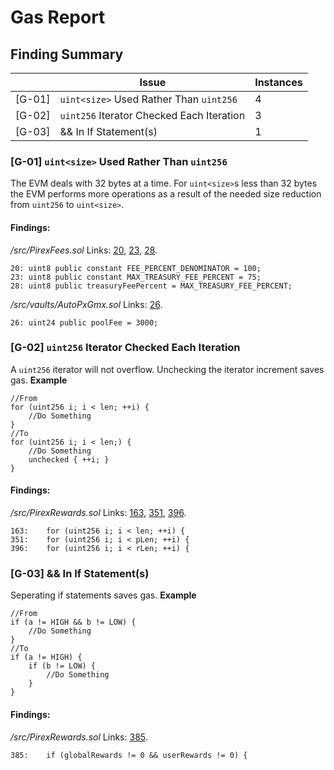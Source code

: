 # Gas Report
## Finding Summary
||Issue|Instances|
|-|-|-|
|[G-01]|`uint<size>` Used Rather Than `uint256`|4|
|[G-02]|`uint256` Iterator Checked Each Iteration|3|
|[G-03]|&& In If Statement(s)|1|

### [G-01] `uint<size>` Used Rather Than `uint256`

The EVM deals with 32 bytes at a time. For `uint<size>`s less than 32 bytes the EVM performs more operations as a result of the needed size reduction from `uint256` to `uint<size>`.

#### Findings:

*/src/PirexFees.sol*
Links: [20](https://github.com/code-423n4/2022-11-redactedcartel/blob/main/src/PirexFees.sol#L20), [23](https://github.com/code-423n4/2022-11-redactedcartel/blob/main/src/PirexFees.sol#L23), [28](https://github.com/code-423n4/2022-11-redactedcartel/blob/main/src/PirexFees.sol#L28).
```solidity
20:	uint8 public constant FEE_PERCENT_DENOMINATOR = 100;
23:	uint8 public constant MAX_TREASURY_FEE_PERCENT = 75;
28:	uint8 public treasuryFeePercent = MAX_TREASURY_FEE_PERCENT;
```

*/src/vaults/AutoPxGmx.sol*
Links: [26](https://github.com/code-423n4/2022-11-redactedcartel/blob/main/src/vaults/AutoPxGmx.sol#L26).
```solidity
26:	uint24 public poolFee = 3000;
```

### [G-02] `uint256` Iterator Checked Each Iteration

A `uint256` iterator will not overflow. Unchecking the iterator increment saves gas.
**Example**
```solidity
//From
for (uint256 i; i < len; ++i) {
	//Do Something
}
//To
for (uint256 i; i < len;) {
	//Do Something
	unchecked { ++i; }
}
```

#### Findings:

*/src/PirexRewards.sol*
Links: [163](https://github.com/code-423n4/2022-11-redactedcartel/blob/main/src/PirexRewards.sol#L163), [351](https://github.com/code-423n4/2022-11-redactedcartel/blob/main/src/PirexRewards.sol#L351), [396](https://github.com/code-423n4/2022-11-redactedcartel/blob/main/src/PirexRewards.sol#L396).
```solidity
163:	for (uint256 i; i < len; ++i) {
351:	for (uint256 i; i < pLen; ++i) {
396:	for (uint256 i; i < rLen; ++i) {
```

### [G-03] && In If Statement(s)

Seperating if statements saves gas.
**Example**
```solidity
//From
if (a != HIGH && b != LOW) {
	//Do Something
}
//To
if (a != HIGH) {
	if (b != LOW) {
		//Do Something
	}
}
```

#### Findings:

*/src/PirexRewards.sol*
Links: [385](https://github.com/code-423n4/2022-11-redactedcartel/blob/main/src/PirexRewards.sol#L385).
```solidity
385:	if (globalRewards != 0 && userRewards != 0) {
```